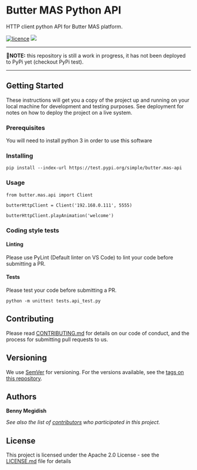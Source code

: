 # Butter MAS Python API
HTTP client python API for Butter MAS platform.

[![licence](https://img.shields.io/github/license/bennymeg/Butter.MAS.PythonAPI.svg)](https://github.com/bennymeg/Butter.MAS.PythonAPI/blob/master/LICENSE)
[![](https://img.shields.io/pypi/v/butter.mas-api.svg)](https://pypi.org/project/butter.mas-api/)

___
🚧**NOTE:** this repository is still a work in progress, it has not been deployed to PyPi yet (checkout PyPi test).
___

## Getting Started

These instructions will get you a copy of the project up and running on your local machine for development and testing purposes. See deployment for notes on how to deploy the project on a live system.

### Prerequisites

You will need to install python 3 in order to use this software

### Installing

```
pip install --index-url https://test.pypi.org/simple/butter.mas-api
```
<!-- NOTE: the PyPi module name is _different_ then the repository name -->

### Usage

```
from butter.mas.api import Client

butterHttpClient = Client('192.168.0.111', 5555)

butterHttpClient.playAnimation('welcome')
```

### Coding style tests

#### Linting

Please use PyLint (Default linter on VS Code) to lint your code before submitting a PR.

#### Tests

Please test your code before submitting a PR.
```
python -m unittest tests.api_test.py
```

## Contributing

Please read [CONTRIBUTING.md](https://github.com/bennymeg/Butter.MAS.PythonAPI/blob/master/CONTRIBUTING.md) for details on our code of conduct, and the process for submitting pull requests to us.

## Versioning

We use [SemVer](http://semver.org/) for versioning. For the versions available, see the [tags on this repository](https://github.com/bennymeg/Butter.MAS.PythonAPI/tags). 

## Authors

**Benny Megidish**

_See also the list of [contributors](https://github.com/bennymeg/Butter.MAS.PythonAPI/contributors) who participated in this project._

## License

This project is licensed under the Apache 2.0 License - see the [LICENSE.md](https://github.com/bennymeg/Butter.MAS.PythonAPI/blob/master/LICENSE) file for details